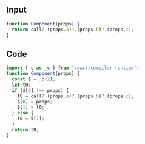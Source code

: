 
## Input

```javascript
function Component(props) {
  return call?.(props.a)?.(props.b)?.(props.c);
}

```

## Code

```javascript
import { c as _c } from "react/compiler-runtime";
function Component(props) {
  const $ = _c(2);
  let t0;
  if ($[0] !== props) {
    t0 = call?.(props.a)?.(props.b)?.(props.c);
    $[0] = props;
    $[1] = t0;
  } else {
    t0 = $[1];
  }
  return t0;
}

```
      
